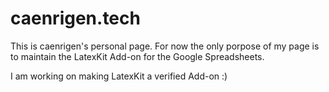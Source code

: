 # caenrigen.tech
This is caenrigen's personal page. For now the only porpose of my page is to maintain the LatexKit Add-on for the Google Spreadsheets.

I am working on making LatexKit a verified Add-on :)
